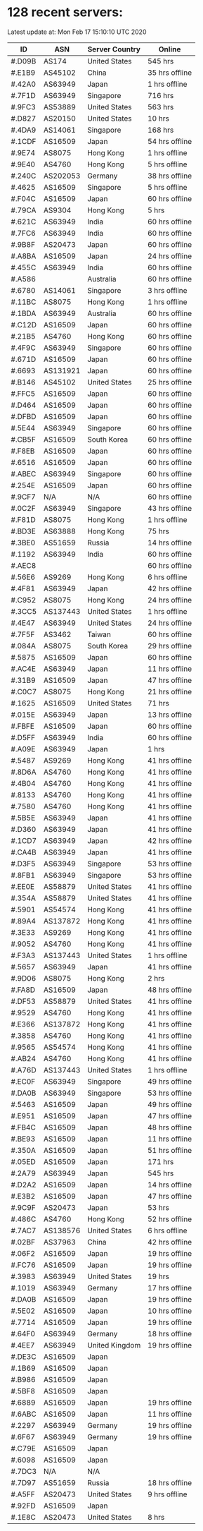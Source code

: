 # 128 recent servers:

Latest update at: Mon Feb 17 15:10:10 UTC 2020

| ID | ASN | Server Country | Online |
| -- | --- | -------------- | ------ |
| #.D09B | AS174 | United States | 545 hrs |
| #.E1B9 | AS45102 | China | 35 hrs offline |
| #.42A0 | AS63949 | Japan | 1 hrs offline |
| #.7F1D | AS63949 | Singapore | 716 hrs |
| #.9FC3 | AS53889 | United States | 563 hrs |
| #.D827 | AS20150 | United States | 10 hrs |
| #.4DA9 | AS14061 | Singapore | 168 hrs |
| #.1CDF | AS16509 | Japan | 54 hrs offline |
| #.9E74 | AS8075 | Hong Kong | 1 hrs offline |
| #.9E40 | AS4760 | Hong Kong | 5 hrs offline |
| #.240C | AS202053 | Germany | 38 hrs offline |
| #.4625 | AS16509 | Singapore | 5 hrs offline |
| #.F04C | AS16509 | Japan | 60 hrs offline |
| #.79CA | AS9304 | Hong Kong | 5 hrs |
| #.621C | AS63949 | India | 60 hrs offline |
| #.7FC6 | AS63949 | India | 60 hrs offline |
| #.9B8F | AS20473 | Japan | 60 hrs offline |
| #.A8BA | AS16509 | Japan | 24 hrs offline |
| #.455C | AS63949 | India | 60 hrs offline |
| #.A586 |  | Australia | 60 hrs offline |
| #.6780 | AS14061 | Singapore | 3 hrs offline |
| #.11BC | AS8075 | Hong Kong | 1 hrs offline |
| #.1BDA | AS63949 | Australia | 60 hrs offline |
| #.C12D | AS16509 | Japan | 60 hrs offline |
| #.21B5 | AS4760 | Hong Kong | 60 hrs offline |
| #.4F9C | AS63949 | Singapore | 60 hrs offline |
| #.671D | AS16509 | Japan | 60 hrs offline |
| #.6693 | AS131921 | Japan | 60 hrs offline |
| #.B146 | AS45102 | United States | 25 hrs offline |
| #.FFC5 | AS16509 | Japan | 60 hrs offline |
| #.D464 | AS16509 | Japan | 60 hrs offline |
| #.DFBD | AS16509 | Japan | 60 hrs offline |
| #.5E44 | AS63949 | Singapore | 60 hrs offline |
| #.CB5F | AS16509 | South Korea | 60 hrs offline |
| #.F8EB | AS16509 | Japan | 60 hrs offline |
| #.6516 | AS16509 | Japan | 60 hrs offline |
| #.ABEC | AS63949 | Singapore | 60 hrs offline |
| #.254E | AS16509 | Japan | 60 hrs offline |
| #.9CF7 | N/A | N/A | 60 hrs offline |
| #.0C2F | AS63949 | Singapore | 43 hrs offline |
| #.F81D | AS8075 | Hong Kong | 1 hrs offline |
| #.BD3E | AS63888 | Hong Kong | 75 hrs |
| #.3BE0 | AS51659 | Russia | 14 hrs offline |
| #.1192 | AS63949 | India | 60 hrs offline |
| #.AEC8 |  |  | 60 hrs offline |
| #.56E6 | AS9269 | Hong Kong | 6 hrs offline |
| #.4F81 | AS63949 | Japan | 42 hrs offline |
| #.C952 | AS8075 | Hong Kong | 24 hrs offline |
| #.3CC5 | AS137443 | United States | 1 hrs offline |
| #.4E47 | AS63949 | United States | 24 hrs offline |
| #.7F5F | AS3462 | Taiwan | 60 hrs offline |
| #.084A | AS8075 | South Korea | 29 hrs offline |
| #.5875 | AS16509 | Japan | 60 hrs offline |
| #.AC4E | AS63949 | Japan | 11 hrs offline |
| #.31B9 | AS16509 | Japan | 47 hrs offline |
| #.C0C7 | AS8075 | Hong Kong | 21 hrs offline |
| #.1625 | AS16509 | United States | 71 hrs |
| #.015E | AS63949 | Japan | 13 hrs offline |
| #.FBFE | AS16509 | Japan | 60 hrs offline |
| #.D5FF | AS63949 | India | 60 hrs offline |
| #.A09E | AS63949 | Japan | 1 hrs |
| #.5487 | AS9269 | Hong Kong | 41 hrs offline |
| #.8D6A | AS4760 | Hong Kong | 41 hrs offline |
| #.4B04 | AS4760 | Hong Kong | 41 hrs offline |
| #.8133 | AS4760 | Hong Kong | 41 hrs offline |
| #.7580 | AS4760 | Hong Kong | 41 hrs offline |
| #.5B5E | AS63949 | Japan | 41 hrs offline |
| #.D360 | AS63949 | Japan | 41 hrs offline |
| #.1CD7 | AS63949 | Japan | 42 hrs offline |
| #.CA4B | AS63949 | Japan | 41 hrs offline |
| #.D3F5 | AS63949 | Singapore | 53 hrs offline |
| #.8FB1 | AS63949 | Singapore | 53 hrs offline |
| #.EE0E | AS58879 | United States | 41 hrs offline |
| #.354A | AS58879 | United States | 41 hrs offline |
| #.5901 | AS54574 | Hong Kong | 41 hrs offline |
| #.89A4 | AS137872 | Hong Kong | 41 hrs offline |
| #.3E33 | AS9269 | Hong Kong | 41 hrs offline |
| #.9052 | AS4760 | Hong Kong | 41 hrs offline |
| #.F3A3 | AS137443 | United States | 1 hrs offline |
| #.5657 | AS63949 | Japan | 41 hrs offline |
| #.9D06 | AS8075 | Hong Kong | 2 hrs |
| #.FA8D | AS16509 | Japan | 48 hrs offline |
| #.DF53 | AS58879 | United States | 41 hrs offline |
| #.9529 | AS4760 | Hong Kong | 41 hrs offline |
| #.E366 | AS137872 | Hong Kong | 41 hrs offline |
| #.3858 | AS4760 | Hong Kong | 41 hrs offline |
| #.9565 | AS54574 | Hong Kong | 41 hrs offline |
| #.AB24 | AS4760 | Hong Kong | 41 hrs offline |
| #.A76D | AS137443 | United States | 1 hrs offline |
| #.EC0F | AS63949 | Singapore | 49 hrs offline |
| #.DA0B | AS63949 | Singapore | 53 hrs offline |
| #.5463 | AS16509 | Japan | 49 hrs offline |
| #.E951 | AS16509 | Japan | 47 hrs offline |
| #.FB4C | AS16509 | Japan | 48 hrs offline |
| #.BE93 | AS16509 | Japan | 11 hrs offline |
| #.350A | AS16509 | Japan | 51 hrs offline |
| #.05ED | AS16509 | Japan | 171 hrs |
| #.2A79 | AS63949 | Japan | 545 hrs |
| #.D2A2 | AS16509 | Japan | 14 hrs offline |
| #.E3B2 | AS16509 | Japan | 47 hrs offline |
| #.9C9F | AS20473 | Japan | 53 hrs |
| #.486C | AS4760 | Hong Kong | 52 hrs offline |
| #.7AC7 | AS138576 | United States | 6 hrs offline |
| #.02BF | AS37963 | China | 42 hrs offline |
| #.06F2 | AS16509 | Japan | 19 hrs offline |
| #.FC76 | AS16509 | Japan | 19 hrs offline |
| #.3983 | AS63949 | United States | 19 hrs |
| #.1019 | AS63949 | Germany | 17 hrs offline |
| #.DA0B | AS16509 | Japan | 19 hrs offline |
| #.5E02 | AS16509 | Japan | 10 hrs offline |
| #.7714 | AS16509 | Japan | 19 hrs offline |
| #.64F0 | AS63949 | Germany | 18 hrs offline |
| #.4EE7 | AS63949 | United Kingdom | 19 hrs offline |
| #.DE3C | AS16509 | Japan | |
| #.1B69 | AS16509 | Japan | |
| #.B986 | AS16509 | Japan | |
| #.5BF8 | AS16509 | Japan | |
| #.6889 | AS16509 | Japan | 19 hrs offline |
| #.6ABC | AS16509 | Japan | 11 hrs offline |
| #.2297 | AS63949 | Germany | 19 hrs offline |
| #.6F67 | AS63949 | Germany | 19 hrs offline |
| #.C79E | AS16509 | Japan | |
| #.6098 | AS16509 | Japan | |
| #.7DC3 | N/A | N/A | |
| #.7D97 | AS51659 | Russia | 18 hrs offline |
| #.A5FF | AS20473 | United States | 9 hrs offline |
| #.92FD | AS16509 | Japan | |
| #.1E8C | AS20473 | United States | 8 hrs |


